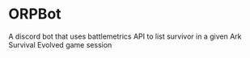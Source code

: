 # ORPBot

A discord bot that uses battlemetrics API to list survivor in a given Ark Survival Evolved game session
